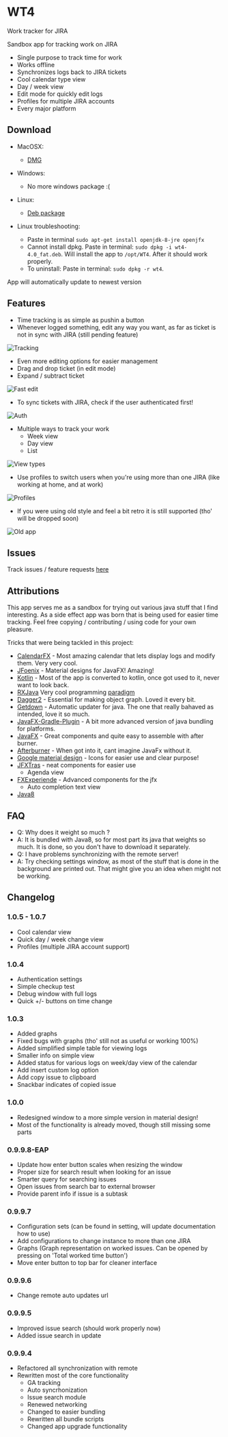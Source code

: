 # WT4

Work tracker for JIRA

Sandbox app for tracking work on JIRA

* Single purpose to track time for work
* Works offline
* Synchronizes logs back to JIRA tickets
* Cool calendar type view
* Day / week view
* Edit mode for quickly edit logs
* Profiles for multiple JIRA accounts
* Every major platform

## Download

* MacOSX: 
  - [DMG](http://545149.s.dedikuoti.lt/wt4_download/macosx/WT4-4.0.dmg)
* Windows:
  - No more windows package :(
* Linux:
  - [Deb package](http://545149.s.dedikuoti.lt/wt4_download/linux/wt4-4.0.deb)
  
* Linux troubleshooting:
  - Paste in terminal `sudo apt-get install openjdk-8-jre openjfx`
  - Cannot install dpkg. Paste in terminal: `sudo dpkg -i wt4-4.0_fat.deb`. Will install the app to `/opt/WT4`. After it should work properly.
  - To uninstall: Paste in terminal: `sudo dpkg -r wt4`.
 
App will automatically update to newest version

## Features

- Time tracking is as simple as pushin a button
- Whenever logged something, edit any way you want, as far as ticket is not in sync with JIRA (still pending feature)

![Tracking](img/wt4_tracking.gif)

- Even more editing options for easier management
- Drag and drop ticket (in edit mode)
- Expand / subtract ticket

![Fast edit](img/wt4_fast_edit.gif)

- To sync tickets with JIRA, check if the user authenticated first!

![Auth](img/wt4_auth.gif)

- Multiple ways to track your work
  - Week view
  - Day view
  - List

![View types](img/wt4_view_types.gif)

- Use profiles to switch users when you're using more than one JIRA (like working at home, and at work)

![Profiles](img/wt4_profiles.gif)

- If you were using old style and feel a bit retro it is still supported (tho' will be dropped soon)

![Old app](img/wt4_old.gif)

## Issues

Track issues / feature requests [here](https://github.com/marius-m/wt4/issues)

## Attributions

This app serves me as a sandbox for trying out various java stuff that I find interesting. 
As a side effect app was born that is being used for easier time tracking. 
Feel free copying / contributing / using code for your own pleasure. 

Tricks that were being tackled in this project: 

* [CalendarFX](https://github.com/dlemmermann/CalendarFX) - Most amazing calendar that lets display logs and modify them. Very very cool.  
* [JFoenix](http://www.jfoenix.com/) - Material designs for JavaFX! Amazing!
* [Kotlin](https://kotlinlang.org/) - Most of the app is converted to kotlin, once got used to it, never want to look back. 
* [RXJava](https://github.com/ReactiveX/RxJava) Very cool programming [paradigm](http://reactivex.io/)
* [Dagger2](https://github.com/google/dagger) - Essential for making object graph. Loved it every bit.
* [Getdown](https://github.com/threerings/getdown) - Automatic updater for java. The one that really bahaved as intended, love it so much. 
* [JavaFX-Gradle-Plugin](https://github.com/FibreFoX/javafx-gradle-plugin) - A bit more advanced version of java bundling for platforms.
* [JavaFX](http://docs.oracle.com/javase/8/javase-clienttechnologies.htm) - Great components and quite easy to assemble with after burner.
* [Afterburner](https://github.com/AdamBien/afterburner.fx) - When got into it, cant imagine JavaFx without it.
* [Google material design](https://design.google.com/icons/) - Icons for easier use and clear purpose!
* [JFXTras](https://github.com/JFXtras/jfxtras) - neat components for easier use
  - Agenda view
* [FXExperiende](http://fxexperience.com/) - Advanced components for the jfx
  - Auto completion text view
* [Java8](http://www.oracle.com/technetwork/java/javase/overview/java8-2100321.html)

## FAQ

* Q: Why does it weight so much ?
* A: It is bundled with Java8, so for most part its java that weights so much. It is done, so you don't have to download it separately. 
* Q: I have problems synchronizing with the remote server!
* A: Try checking settings window, as most of the stuff that is done in the background are printed out. That might give you an idea when might not be working.

## Changelog

### 1.0.5 - 1.0.7
- Cool calendar view
- Quick day / week change view
- Profiles (multiple JIRA account support)

### 1.0.4
- Authentication settings 
 - Simple checkup test
 - Debug window with full logs
- Quick +/- buttons on time change

### 1.0.3
- Added graphs
 - Fixed bugs with graphs (tho' still not as useful or working 100%)
- Added simplified simple table for viewing logs
 - Smaller info on simple view
- Added status for various logs on week/day view of the calendar
- Add insert custom log option
- Add copy issue to clipboard
 - Snackbar indicates of copied issue

### 1.0.0
- Redesigned window to a more simple version in material design!
- Most of the functionality is already moved, though still missing some parts

### 0.9.9.8-EAP
- Update how enter button scales when resizing the window
- Proper size for search result when looking for an issue
- Smarter query for searching issues
- Open issues from search bar to external browser
- Provide parent info if issue is a subtask

### 0.9.9.7
- Configuration sets (can be found in setting, will update documentation how to use)
 - Add configurations to change instance to more than one JIRA
- Graphs (Graph representation on worked issues. Can be opened by pressing on 'Total worked time button')
- Move enter button to top bar for cleaner interface

### 0.9.9.6
- Change remote auto updates url

### 0.9.9.5
- Improved issue search (should work properly now)
- Added issue search in update

### 0.9.9.4
* Refactored all synchronization with remote
* Rewritten most of the core functionality 
  - GA tracking
  - Auto syncrhonization
  - Issue search module
  - Renewed networking
  - Changed to easier bundling
  - Rewritten all bundle scripts
  - Changed app upgrade functionality
	
